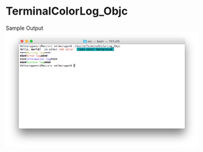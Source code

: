 # TerminalColorLog_Objc
Sample Output<br>
![Sample output](/ScreenShot/SampleOutput.png?raw=true "Sample Output")
